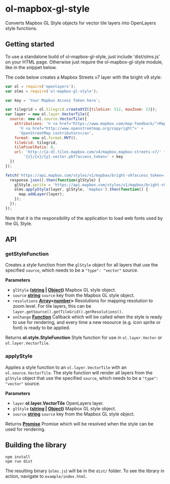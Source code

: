 # ol-mapbox-gl-style

Converts Mapbox GL Style objects for vector tile layers into OpenLayers style functions.

## Getting started

To use a standalone build of ol-mapbox-gl-style, just include 'dist/olms.js' on your HTML page. Otherwise just require the ol-mapbox-gl-style module, like in the snippet below.

The code below creates a Mapbox Streets v7 layer with the bright v9 style:

```js
var ol = require('openlayers');
var olms = require('ol-mapbox-gl-style');

var key = 'Your Mapbox Access Token here';

var tilegrid = ol.tilegrid.createXYZ({tileSize: 512, maxZoom: 22});
var layer = new ol.layer.VectorTile({
  source: new ol.source.VectorTile({
    attributions: '© <a href="https://www.mapbox.com/map-feedback/">Mapbox</a> ' +
      '© <a href="http://www.openstreetmap.org/copyright">' +
      'OpenStreetMap contributors</a>',
    format: new ol.format.MVT(),
    tileGrid: tilegrid,
    tilePixelRatio: 8,
    url: 'http://{a-d}.tiles.mapbox.com/v4/mapbox.mapbox-streets-v7/' +
        '{z}/{x}/{y}.vector.pbf?access_token=' + key
  })
});

fetch('https://api.mapbox.com/styles/v1/mapbox/bright-v9?access_token=' + key).then(function(response) {
  response.json().then(function(glStyle) {
    glStyle.sprite = 'https://api.mapbox.com/styles/v1/mapbox/bright-v9/sprite?access_token=' + key;
    olms.applyStyle(layer, glStyle, 'mapbox').then(function() {
      map.addLayer(layer);
    });
  });
});
```

Note that it is the responsibility of the application to load web fonts used by the GL Style.

## API

### getStyleFunction

Creates a style function from the `glStyle` object for all layers that use
the specified `source`, which needs to be a `"type": "vector"`
source.

**Parameters**

-   `glStyle` **([string](https://developer.mozilla.org/en-US/docs/Web/JavaScript/Reference/Global_Objects/String) \| [Object](https://developer.mozilla.org/en-US/docs/Web/JavaScript/Reference/Global_Objects/Object))** Mapbox GL style object.
-   `source` **[string](https://developer.mozilla.org/en-US/docs/Web/JavaScript/Reference/Global_Objects/String)** `source` key from the Mapbox GL style object.
-   `resolutions` **[Array](https://developer.mozilla.org/en-US/docs/Web/JavaScript/Reference/Global_Objects/Array)&lt;[number](https://developer.mozilla.org/en-US/docs/Web/JavaScript/Reference/Global_Objects/Number)>** Resolutions for mapping resolution to
    zoom level. For tile layers, this can be
    `layer.getSource().getTileGrid().getResolutions()`.
-   `onChange` **[Function](https://developer.mozilla.org/en-US/docs/Web/JavaScript/Reference/Statements/function)** Callback which will be called when the style is
    ready to use for rendering, and every time a new resource (e.g. icon sprite
    or font) is ready to be applied.

Returns **ol.style.StyleFunction** Style function for use in
`ol.layer.Vector` or `ol.layer.VectorTile`.

### applyStyle

Applies a style function to an `ol.layer.VectorTile` with an
`ol.source.VectorTile`. The style function will render all layers from the
`glStyle` object that use the specified `source`, which needs to be a
`"type": "vector"` source.

**Parameters**

-   `layer` **ol.layer.VectorTile** OpenLayers layer.
-   `glStyle` **([string](https://developer.mozilla.org/en-US/docs/Web/JavaScript/Reference/Global_Objects/String) \| [Object](https://developer.mozilla.org/en-US/docs/Web/JavaScript/Reference/Global_Objects/Object))** Mapbox GL style object.
-   `source` **[string](https://developer.mozilla.org/en-US/docs/Web/JavaScript/Reference/Global_Objects/String)** `source` key from the Mapbox GL style object.

Returns **[Promise](https://developer.mozilla.org/en-US/docs/Web/JavaScript/Reference/Global_Objects/Promise)** Promise which will be resolved when the style can be used
for rendering.

## Building the library

    npm install
    npm run dist

The resulting binary (`olms.js`) will be in the `dist/` folder. To see the library in action, navigate to `example/index.html`.
